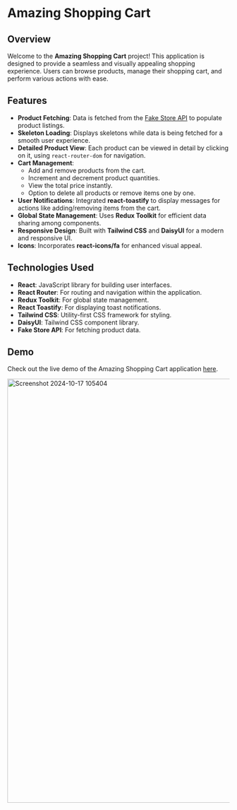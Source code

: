 # Amazing Shopping Cart

## Overview

Welcome to the **Amazing Shopping Cart** project! This application is designed to provide a seamless and visually appealing shopping experience. Users can browse products, manage their shopping cart, and perform various actions with ease.

## Features

- **Product Fetching**: Data is fetched from the [Fake Store API](https://fakestoreapi.com) to populate product listings.
- **Skeleton Loading**: Displays skeletons while data is being fetched for a smooth user experience.
- **Detailed Product View**: Each product can be viewed in detail by clicking on it, using `react-router-dom` for navigation.
- **Cart Management**:
  - Add and remove products from the cart.
  - Increment and decrement product quantities.
  - View the total price instantly.
  - Option to delete all products or remove items one by one.
- **User Notifications**: Integrated **react-toastify** to display messages for actions like adding/removing items from the cart.
- **Global State Management**: Uses **Redux Toolkit** for efficient data sharing among components.
- **Responsive Design**: Built with **Tailwind CSS** and **DaisyUI** for a modern and responsive UI.
- **Icons**: Incorporates **react-icons/fa** for enhanced visual appeal.

## Technologies Used

- **React**: JavaScript library for building user interfaces.
- **React Router**: For routing and navigation within the application.
- **Redux Toolkit**: For global state management.
- **React Toastify**: For displaying toast notifications.
- **Tailwind CSS**: Utility-first CSS framework for styling.
- **DaisyUI**: Tailwind CSS component library.
- **Fake Store API**: For fetching product data.

## Demo

Check out the live demo of the Amazing Shopping Cart application [here](https://bilalben23.github.io/shopping-cart/#/products/).

<img width="960" alt="Screenshot 2024-10-17 105404" src="https://github.com/user-attachments/assets/63bba69d-6047-4a14-bb2c-377ad02a1888">

